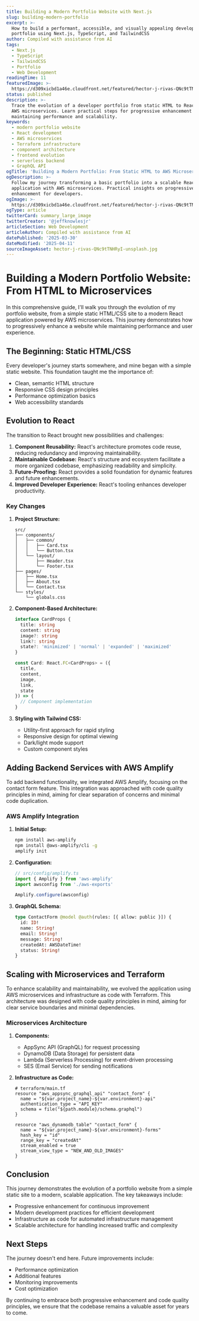 ```yaml
---
title: Building a Modern Portfolio Website with Next.js
slug: building-modern-portfolio
excerpt: >-
  How to build a performant, accessible, and visually appealing developer
  portfolio using Next.js, TypeScript, and TailwindCSS
author: Compiled with assistance from AI
tags:
  - Next.js
  - TypeScript
  - TailwindCSS
  - Portfolio
  - Web Development
readingTime: 11
featuredImage: >-
  https://d309xicbd1a46e.cloudfront.net/featured/hector-j-rivas-QNc9tTNHRyI-unsplash.webp
status: published
description: >-
  Trace the evolution of a developer portfolio from static HTML to React with
  AWS microservices. Learn practical steps for progressive enhancement while
  maintaining performance and scalability.
keywords:
  - modern portfolio website
  - React development
  - AWS microservices
  - Terraform infrastructure
  - component architecture
  - frontend evolution
  - serverless backend
  - GraphQL API
ogTitle: 'Building a Modern Portfolio: From Static HTML to AWS Microservices'
ogDescription: >-
  Follow my journey transforming a basic portfolio into a scalable React
  application with AWS microservices. Practical insights on progressive
  enhancement for developers.
ogImage: >-
  https://d309xicbd1a46e.cloudfront.net/featured/hector-j-rivas-QNc9tTNHRyI-unsplash.webp
ogType: article
twitterCard: summary_large_image
twitterCreator: '@jeffknowlesjr'
articleSection: Web Development
articleAuthor: Compiled with assistance from AI
datePublished: '2025-03-30'
dateModified: '2025-04-11'
sourceImageAsset: hector-j-rivas-QNc9tTNHRyI-unsplash.jpg
---
```


# Building a Modern Portfolio Website: From HTML to Microservices

In this comprehensive guide, I'll walk you through the evolution of my portfolio website, from a simple static HTML/CSS site to a modern React application powered by AWS microservices. This journey demonstrates how to progressively enhance a website while maintaining performance and user experience.

## The Beginning: Static HTML/CSS

Every developer's journey starts somewhere, and mine began with a simple static website. This foundation taught me the importance of:

- Clean, semantic HTML structure
- Responsive CSS design principles
- Performance optimization basics
- Web accessibility standards

## Evolution to React

The transition to React brought new possibilities and challenges:

1. **Component Reusability:** React's architecture promotes code reuse, reducing redundancy and improving maintainability.
2. **Maintainable Codebase:** React's structure and ecosystem facilitate a more organized codebase, emphasizing readability and simplicity.
3. **Future-Proofing:** React provides a solid foundation for dynamic features and future enhancements.
4. **Improved Developer Experience:** React's tooling enhances developer productivity.

### Key Changes

1. **Project Structure:**

   ```
   src/
   ├── components/
   │   ├── common/
   │   │   ├── Card.tsx
   │   │   └── Button.tsx
   │   └── layout/
   │       ├── Header.tsx
   │       └── Footer.tsx
   ├── pages/
   │   ├── Home.tsx
   │   ├── About.tsx
   │   └── Contact.tsx
   └── styles/
       └── globals.css
   ```

2. **Component-Based Architecture:**

   ```typescript
   interface CardProps {
     title: string
     content: string
     image?: string
     link?: string
     state?: 'minimized' | 'normal' | 'expanded' | 'maximized'
   }

   const Card: React.FC<CardProps> = ({
     title,
     content,
     image,
     link,
     state
   }) => {
     // Component implementation
   }
   ```

3. **Styling with Tailwind CSS:**
   - Utility-first approach for rapid styling
   - Responsive design for optimal viewing
   - Dark/light mode support
   - Custom component styles

## Adding Backend Services with AWS Amplify

To add backend functionality, we integrated AWS Amplify, focusing on the contact form feature. This integration was approached with code quality principles in mind, aiming for clear separation of concerns and minimal code duplication.

### AWS Amplify Integration

1. **Initial Setup:**

   ```bash
   npm install aws-amplify
   npm install @aws-amplify/cli -g
   amplify init
   ```

2. **Configuration:**

   ```typescript
   // src/config/amplify.ts
   import { Amplify } from 'aws-amplify'
   import awsconfig from './aws-exports'

   Amplify.configure(awsconfig)
   ```

3. **GraphQL Schema:**
   ```graphql
   type ContactForm @model @auth(rules: [{ allow: public }]) {
     id: ID!
     name: String!
     email: String!
     message: String!
     createdAt: AWSDateTime!
     status: String!
   }
   ```

## Scaling with Microservices and Terraform

To enhance scalability and maintainability, we evolved the application using AWS microservices and infrastructure as code with Terraform. This architecture was designed with code quality principles in mind, aiming for clear service boundaries and minimal dependencies.

### Microservices Architecture

1. **Components:**

   - AppSync API (GraphQL) for request processing
   - DynamoDB (Data Storage) for persistent data
   - Lambda (Serverless Processing) for event-driven processing
   - SES (Email Service) for sending notifications

2. **Infrastructure as Code:**

   ```hcl
   # terraform/main.tf
   resource "aws_appsync_graphql_api" "contact_form" {
     name = "${var.project_name}-${var.environment}-api"
     authentication_type = "API_KEY"
     schema = file("${path.module}/schema.graphql")
   }

   resource "aws_dynamodb_table" "contact_form" {
     name = "${var.project_name}-${var.environment}-forms"
     hash_key = "id"
     range_key = "createdAt"
     stream_enabled = true
     stream_view_type = "NEW_AND_OLD_IMAGES"
   }
   ```

## Conclusion

This journey demonstrates the evolution of a portfolio website from a simple static site to a modern, scalable application. The key takeaways include:

- Progressive enhancement for continuous improvement
- Modern development practices for efficient development
- Infrastructure as code for automated infrastructure management
- Scalable architecture for handling increased traffic and complexity

## Next Steps

The journey doesn't end here. Future improvements include:

- Performance optimization
- Additional features
- Monitoring improvements
- Cost optimization

By continuing to embrace both progressive enhancement and code quality principles, we ensure that the codebase remains a valuable asset for years to come.
